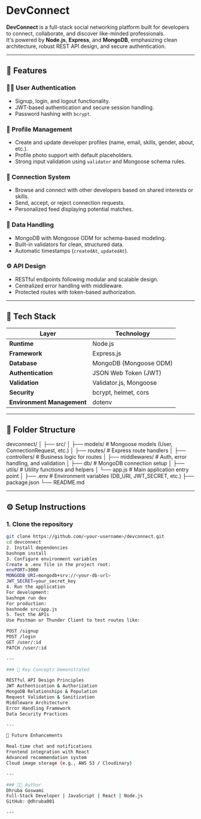 # DevConnect

**DevConnect** is a full-stack social networking platform built for developers to connect, collaborate, and discover like-minded professionals.  
It's powered by **Node.js**, **Express**, and **MongoDB**, emphasizing clean architecture, robust REST API design, and secure authentication.

---

## 🚀 Features

### 🧑‍💻 User Authentication
- Signup, login, and logout functionality.
- JWT-based authentication and secure session handling.
- Password hashing with `bcrypt`.

### 👤 Profile Management
- Create and update developer profiles (name, email, skills, gender, about, etc.).
- Profile photo support with default placeholders.
- Strong input validation using `validator` and Mongoose schema rules.

### 🤝 Connection System
- Browse and connect with other developers based on shared interests or skills.
- Send, accept, or reject connection requests.
- Personalized feed displaying potential matches.

### 🧠 Data Handling
- MongoDB with Mongoose ODM for schema-based modeling.
- Built-in validators for clean, structured data.
- Automatic timestamps (`createdAt`, `updatedAt`).

### ⚙️ API Design
- RESTful endpoints following modular and scalable design.
- Centralized error handling with middleware.
- Protected routes with token-based authorization.

---

## 🧱 Tech Stack

| Layer | Technology |
|--------|-------------|
| **Runtime** | Node.js |
| **Framework** | Express.js |
| **Database** | MongoDB (Mongoose ODM) |
| **Authentication** | JSON Web Token (JWT) |
| **Validation** | Validator.js, Mongoose |
| **Security** | bcrypt, helmet, cors |
| **Environment Management** | dotenv |

---

## 📁 Folder Structure
devconnect/
│
├── src/
│   ├── models/          # Mongoose models (User, ConnectionRequest, etc.)
│   ├── routes/          # Express route handlers
│   ├── controllers/     # Business logic for routes
│   ├── middlewares/     # Auth, error handling, and validation
│   ├── db/              # MongoDB connection setup
│   ├── utils/           # Utility functions and helpers
│   └── app.js           # Main application entry point
│
├── .env                 # Environment variables (DB_URI, JWT_SECRET, etc.)
├── package.json
└── README.md

---

## ⚙️ Setup Instructions

### 1. Clone the repository
```bash
git clone https://github.com/<your-username>/devconnect.git
cd devconnect
2. Install dependencies
bashnpm install
3. Configure environment variables
Create a .env file in the project root:
envPORT=3000
MONGODB_URI=mongodb+srv://<your-db-url>
JWT_SECRET=your_secret_key
4. Run the application
For development:
bashnpm run dev
For production:
bashnode src/app.js
5. Test the APIs
Use Postman or Thunder Client to test routes like:

POST /signup
POST /login
GET /user/:id
PATCH /user/:id

---

### 🧠 Key Concepts Demonstrated

RESTful API Design Principles
JWT Authentication & Authorization
MongoDB Relationships & Population
Request Validation & Sanitization
Middleware Architecture
Error Handling Framework
Data Security Practices

---

🧩 Future Enhancements

Real-time chat and notifications
Frontend integration with React
Advanced recommendation system
Cloud image storage (e.g., AWS S3 / Cloudinary)

---

### 👨‍💻 Author
Dhruba Goswami
Full-Stack Developer | JavaScript | React | Node.js
GitHub: @dhruba001

---
